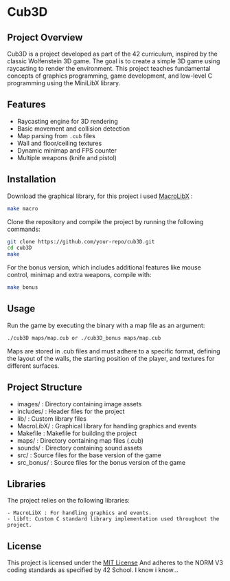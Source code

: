 # Cub3D

## Project Overview
Cub3D is a project developed as part of the 42 curriculum, inspired by the classic Wolfenstein 3D game. The goal is to create a simple 3D game using raycasting to render the environment. This project teaches fundamental concepts of graphics programming, game development, and low-level C programming using the MiniLibX library.

## Features
- Raycasting engine for 3D rendering
- Basic movement and collision detection
- Map parsing from `.cub` files
- Wall and floor/ceiling textures
- Dynamic minimap and FPS counter
- Multiple weapons (knife and pistol)

## Installation

Download the graphical library, for this project i used [MacroLibX](https://macrolibx.kbz8.me./) :
```bash
make macro
```

Clone the repository and compile the project by running the following commands:
```bash
git clone https://github.com/your-repo/cub3D.git
cd cub3D
make
```

For the bonus version, which includes additional features like mouse control, minimap and extra weapons, compile with:
```bash
make bonus
```

## Usage

Run the game by executing the binary with a map file as an argument:
```bash
./cub3D maps/map.cub or ./cub3D_bonus maps/map.cub
```

Maps are stored in .cub files and must adhere to a specific format, defining the layout of the walls, the starting position of the player, and textures for different surfaces.


## Project Structure

- images/    : Directory containing image assets
- includes/  : Header files for the project
- lib/       : Custom library files
- MacroLibX/ : Graphical library for handling graphics and events
- Makefile   : Makefile for building the project
- maps/      : Directory containing map files (.cub)
- sounds/    : Directory containing sound assets
- src/       : Source files for the base version of the game
- src_bonus/ : Source files for the bonus version of the game

## Libraries

The project relies on the following libraries:

    - MacroLibX : For handling graphics and events.
    - libft: Custom C standard library implementation used throughout the project.

## License

This project is licensed under the [MIT License](LICENSE)
And adheres to the NORM V3 coding standards as specified by 42 School. I know i know...
